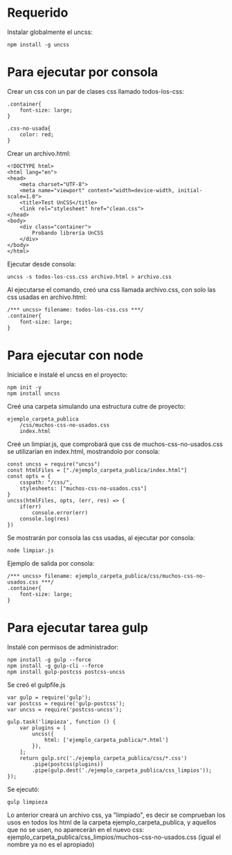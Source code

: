 # Requerido

Instalar globalmente el uncss:

```
npm install -g uncss
```


# Para ejecutar por consola

Crear un css con un par de clases css  llamado todos-los-css:

```
.container{
    font-size: large;
}

.css-no-usada{
    color: red;
}
```


Crear un archivo.html:

```
<!DOCTYPE html>
<html lang="en">
<head>
    <meta charset="UTF-8">
    <meta name="viewport" content="width=device-width, initial-scale=1.0">
    <title>Test UnCSS</title>
    <link rel="stylesheet" href="clean.css">
</head>
<body>
    <div class="container">
        Probando librería UnCSS
    </div>
</body>
</html>
```


Ejecutar desde consola:

```
uncss -s todos-los-css.css archivo.html > archivo.css
```



Al ejecutarse el comando, creó una css llamada archivo.css, con solo las css usadas en archivo.html:

```
/*** uncss> filename: todos-los-css.css ***/
.container{
    font-size: large;
}
```


# Para ejecutar con node

Inicialice e instalé el uncss en el proyecto:
```
npm init -y
npm install uncss
```

Creé una carpeta simulando una estructura cutre de proyecto:
```
ejemplo_carpeta_publica
    /css/muchos-css-no-usados.css
    index.html
```

Creé un limpiar.js, que comprobará que css de muchos-css-no-usados.css se utilizarían en index.html, mostrandolo por consola:
```
const uncss = require("uncss")
const htmlFiles = ["./ejemplo_carpeta_publica/index.html"]
const opts = {
    csspath: "/css/",
    stylesheets: ["muchos-css-no-usados.css"]
}
uncss(htmlFiles, opts, (err, res) => {
    if(err)
        console.error(err)
    console.log(res)
})
```


Se mostrarán por consola las css usadas, al ejecutar por consola:
```
node limpiar.js
```

Ejemplo de salida por consola:
```
/*** uncss> filename: ejemplo_carpeta_publica/css/muchos-css-no-usados.css ***/
.container{
    font-size: large;
}
```




# Para ejecutar tarea gulp

Instalé  con permisos de administrador:
```
npm install -g gulp --force
npm install -g gulp-cli --force
npm install gulp-postcss postcss-uncss
```

Se creó el gulpfile.js
```
var gulp = require('gulp');
var postcss = require('gulp-postcss');
var uncss = require('postcss-uncss');

gulp.task('limpieza', function () {
    var plugins = [
        uncss({
            html: ['ejemplo_carpeta_publica/*.html']
        }),
    ];
    return gulp.src('./ejemplo_carpeta_publica/css/*.css')
        .pipe(postcss(plugins))
        .pipe(gulp.dest('./ejemplo_carpeta_publica/css_limpios'));
});
```

Se ejecutó:
```
gulp limpieza
```
Lo anterior creará un archivo css, ya "limpiado", es decir se comprueban los usos en todos los html de la carpeta ejemplo_carpeta_publica, y aquellos que no se usen, no aparecerán en el nuevo css:
ejemplo_carpeta_publica/css_limpios/muchos-css-no-usados.css  (igual el nombre ya no es el apropiado)

